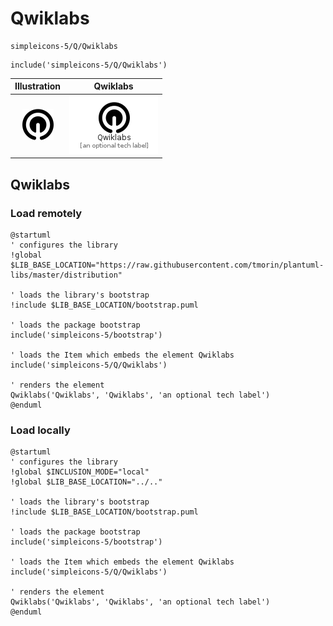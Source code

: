 # Qwiklabs


```text
simpleicons-5/Q/Qwiklabs
```

```text
include('simpleicons-5/Q/Qwiklabs')
```



| Illustration | Qwiklabs |
| :---: | :---: |
| ![illustration for Illustration](../../simpleicons-5/Q/Qwiklabs.png) | ![illustration for Qwiklabs](../../simpleicons-5/Q/Qwiklabs.Local.png) |




## Qwiklabs

### Load remotely
```plantuml
@startuml
' configures the library
!global $LIB_BASE_LOCATION="https://raw.githubusercontent.com/tmorin/plantuml-libs/master/distribution"

' loads the library's bootstrap
!include $LIB_BASE_LOCATION/bootstrap.puml

' loads the package bootstrap
include('simpleicons-5/bootstrap')

' loads the Item which embeds the element Qwiklabs
include('simpleicons-5/Q/Qwiklabs')

' renders the element
Qwiklabs('Qwiklabs', 'Qwiklabs', 'an optional tech label')
@enduml
```

### Load locally
```plantuml
@startuml
' configures the library
!global $INCLUSION_MODE="local"
!global $LIB_BASE_LOCATION="../.."

' loads the library's bootstrap
!include $LIB_BASE_LOCATION/bootstrap.puml

' loads the package bootstrap
include('simpleicons-5/bootstrap')

' loads the Item which embeds the element Qwiklabs
include('simpleicons-5/Q/Qwiklabs')

' renders the element
Qwiklabs('Qwiklabs', 'Qwiklabs', 'an optional tech label')
@enduml
```

